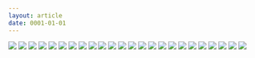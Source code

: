 ```yaml
---
layout: article
date: 0001-01-01
---
```


![](https://cdn.lewd.host/Umo70EXn.png)
![](https://cdn.lewd.host/aiSnsHCV.jpg)
![](https://cdn.lewd.host/F1OdGzh3.jpg)
![](https://cdn.lewd.host/SHrav9nU.jpg)
![](https://cdn.lewd.host/Gcl03a4d.jpg)
![](https://cdn.lewd.host/ByPULBM6.jpg)
![](https://cdn.lewd.host/8IMbbVkK.jpg)
![](https://cdn.lewd.host/gNpxA8fU.jpg)
![](https://cdn.lewd.host/eZYvOn9n.jpg)
![](https://cdn.lewd.host/rNew0bMJ.jpg)
![](https://cdn.lewd.host/xqSEbxqt.jpg)
![](https://cdn.lewd.host/sL5fad2f.jpg)
![](https://cdn.lewd.host/8ayqXFIQ.jpg)
![](https://cdn.lewd.host/xpNMIJPr.jpg)
![](https://cdn.lewd.host/2OeUs1UB.jpg)
![](https://cdn.lewd.host/607pMFRb.jpg)
![](https://cdn.lewd.host/BMSVGPR9.jpg)
![](https://cdn.lewd.host/ljLwMldk.jpg)
![](https://cdn.lewd.host/rEx3XiW9.jpg)
![](https://cdn.lewd.host/uZmrz5PS.jpg)
![](https://cdn.lewd.host/KsT2LENN.jpg)
![](https://cdn.lewd.host/Js2nx0sA.jpg)
![](https://cdn.lewd.host/MIvT97KH.jpg)
![](https://cdn.lewd.host/ebRU5eJi.jpg)